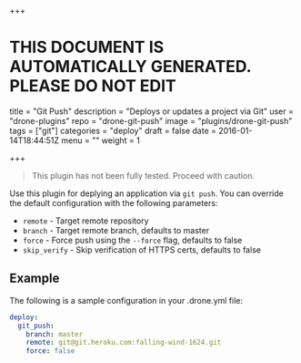 +++

# THIS DOCUMENT IS AUTOMATICALLY GENERATED. PLEASE DO NOT EDIT

title = "Git Push"
description = "Deploys or updates a project via Git"
user = "drone-plugins"
repo = "drone-git-push"
image = "plugins/drone-git-push"
tags = ["git"]
categories = "deploy"
draft = false
date = 2016-01-14T18:44:51Z
menu = ""
weight = 1

+++

> This plugin has not been fully tested. Proceed with caution.

Use this plugin for deplying an application via `git push`. You can override
the default configuration with the following parameters:

* `remote` - Target remote repository
* `branch` - Target remote branch, defaults to master
* `force` - Force push using the `--force` flag, defaults to false
* `skip_verify` - Skip verification of HTTPS certs, defaults to false

## Example

The following is a sample configuration in your .drone.yml file:

```yaml
deploy:
  git_push:
    branch: master
    remote: git@git.heroku.com:falling-wind-1624.git
    force: false
```

